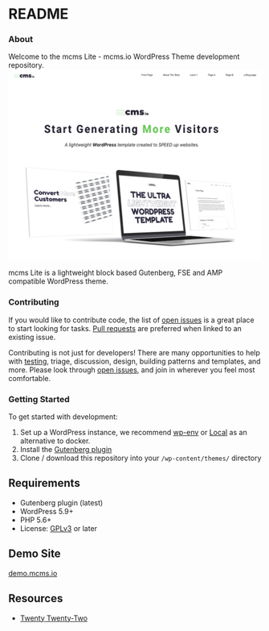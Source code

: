 # README #

### About ###

Welcome to the mcms Lite - mcms.io WordPress Theme development repository.
![mcms Lite](https://raw.githubusercontent.com/polarizeltd/mcms-lite/main/screenshot.png)

mcms Lite is a lightweight block based Gutenberg, FSE and AMP compatible WordPress theme.

### Contributing ###

If you would like to contribute code, the list of [open issues](https://github.com/polarizeltd/mcms-lite/issues) is a great place to start looking for tasks. [Pull requests](https://github.com/polarizeltd/mcms-lite/pulls) are preferred when linked to an existing issue.

Contributing is not just for developers! There are many opportunities to help with [testing](#getting-started), triage, discussion, design, building patterns and templates, and more. Please look through [open issues](https://github.com/WordPress/twentytwentytwo/issues), and join in wherever you feel most comfortable.

### Getting Started ### 

To get started with development:

1. Set up a WordPress instance, we recommend [wp-env](https://developer.wordpress.org/block-editor/handbook/tutorials/devenv/) or [Local](https://localwp.com/) as an alternative to docker.
2. Install the [Gutenberg plugin](https://wordpress.org/plugins/gutenberg/)
3. Clone / download this repository into your `/wp-content/themes/` directory

## Requirements  ###

- Gutenberg plugin (latest)
- WordPress 5.9+
- PHP 5.6+
- License: [GPLv3](http://www.gnu.org/licenses/gpl-3.0.html) or later

## Demo Site

[demo.mcms.io](https://demo.mcms.io)

## Resources

- [Twenty Twenty-Two ](https://github.com/WordPress/twentytwentytwo/)
